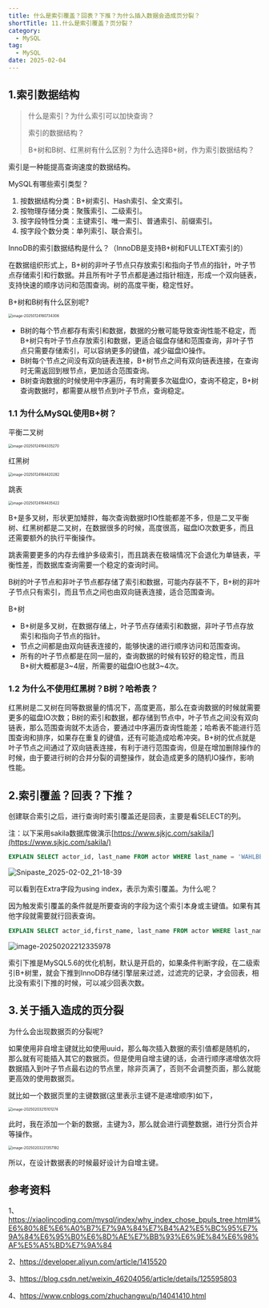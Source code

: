 ```yaml
---
title: 什么是索引覆盖？回表？下推？为什么插入数据会造成页分裂？
shortTitle: 11.什么是索引覆盖？页分裂？
category:
  - MySQL
tag:
  - MySQL
date: 2025-02-04
---
```


## 1.索引数据结构

> 什么是索引？为什么索引可以加快查询？
>
> 索引的数据结构？
>
> B+树和B树、红黑树有什么区别？为什么选择B+树，作为索引数据结构？

索引是一种能提高查询速度的数据结构。

MySQL有哪些索引类型？

1. 按数据结构分类：B+树索引、Hash索引、全文索引。
2. 按物理存储分类：聚簇索引、二级索引。
3. 按字段特性分类：主键索引、唯一索引、普通索引、前缀索引。
4. 按字段个数分类：单列索引、联合索引。

InnoDB的索引数据结构是什么？（InnoDB是支持B+树和FULLTEXT索引的）

在数据组织形式上，B+树的非叶子节点只存放索引和指向子节点的指针，叶子节点存储索引和行数据。并且所有叶子节点都是通过指针相连，形成一个双向链表，支持快速的顺序访问和范围查询。树的高度平衡，稳定性好。

B+树和B树有什么区别呢?

<img src="https://cdn.golangcode.cn/images/202502041232581.png" alt="image-20250124160734306" style="zoom:50%;" />

- B树的每个节点都存有索引和数据，数据的分散可能导致查询性能不稳定，而B+树只有叶子节点存放索引和数据，更适合磁盘存储和范围查询，非叶子节点只需要存储索引，可以容纳更多的键值，减少磁盘IO操作。
- B树每个节点之间没有双向链表连接，B+树节点之间有双向链表连接，在查询时无需返回到根节点，更加适合范围查询。
- B树查询数据的时候使用中序遍历，有时需要多次磁盘IO，查询不稳定，B+树查询数据时，都需要从根节点到叶子节点，查询稳定。

### 1.1 为什么MySQL使用B+树？

平衡二叉树

<img src="https://cdn.golangcode.cn/images/202502041232330.png" alt="image-20250124164335270" style="zoom:50%;" />

红黑树

<img src="https://cdn.golangcode.cn/images/202502041233659.png" alt="image-20250124164420282" style="zoom:50%;" />

跳表

<img src="https://cdn.golangcode.cn/images/202502041233669.png" alt="image-20250124164435422" style="zoom:50%;" />

B+是多叉树，形状更加矮胖，每次查询数据时IO性能都差不多，但是二叉平衡树、红黑树都是二叉树，在数据很多的时候，高度很高，磁盘IO次数更多，而且还需要额外的执行平衡操作。

跳表需要更多的内存去维护多级索引，而且跳表在极端情况下会退化为单链表，平衡性差，而数据库查询需要一个稳定的查询时间。

B树的叶子节点和非叶子节点都存储了索引和数据，可能内存装不下，B+树的非叶子节点只有索引，而且节点之间也由双向链表连接，适合范围查询。

B+树

- B+树是多叉树，在数据存储上，叶子节点存储索引和数据，非叶子节点存放索引和指向子节点的指针。
- 节点之间都是由双向链表连接的，能够快速的进行顺序访问和范围查询。
- 所有的叶子节点都是在同一层的，查询数据的时候有较好的稳定性，而且B+树大概都是3~4层，所需要的磁盘IO也就3~4次。

### 1.2 为什么不使用红黑树？B树？哈希表？

红黑树是二叉树在同等数据量的情况下，高度更高，那么在查询数据的时候就需要更多的磁盘IO次数；B树的索引和数据，都存储到节点中，叶子节点之间没有双向链表，那么范围查询就不太适合，要通过中序遍历查询性能差；哈希表不能进行范围查询和排序，如果存在重复的键值，还有可能造成哈希冲突。B+树的优点就是叶子节点之间通过了双向链表连接，有利于进行范围查询，但是在增加删除操作的时候，由于要进行树的合并分裂的调整操作，就会造成更多的随机IO操作，影响性能。

## 2.索引覆盖？回表？下推？

创建联合索引之后，进行查询时索引覆盖还是回表，主要是看SELECT的列。

注：以下采用sakila数据库做演示[https://www.sjkjc.com/sakila/](https://www.sjkjc.com/sakila/)

```SQL
EXPLAIN SELECT actor_id, last_name FROM actor WHERE last_name = 'WAHLBERG';
```

![Snipaste_2025-02-02_21-18-39](https://cdn.golangcode.cn/images/202502041233916.png)

可以看到在Extra字段为using index，表示为索引覆盖。为什么呢？

因为触发索引覆盖的条件就是所要查询的字段为这个索引本身或主键值。如果有其他字段就需要就行回表查询。

```sql
EXPLAIN SELECT actor_id,first_name, last_name FROM actor WHERE last_name = 'WAHLBERG';
```

![image-20250202212335978](https://cdn.golangcode.cn/images/202502041233037.png)

索引下推是MySQL5.6的优化机制，默认是开启的，如果条件判断字段，在二级索引B+树里，就会下推到InnoDB存储引擎层来过滤，过滤完的记录，才会回表，相比没有索引下推的时候，可以减少回表次数。

## 3.关于插入造成的页分裂

为什么会出现数据页的分裂呢?

如果使用非自增主键就比如使用uuid，那么每次插入数据的索引值都是随机的，那么就有可能插入其它的数据页。但是使用自增主键的话，会进行顺序递增依次将数据插入到叶子节点最右边的节点里，除非页满了，否则不会调整页面，那么就能更高效的使用数据页。

就比如一个数据页里的主键数据(这里表示主键不是递增顺序)如下，

<img src="https://cdn.golangcode.cn/images/202502041233255.png" alt="image-20250203215101274" style="zoom:50%;" />

此时，我在添加一个新的数据，主键为3，那么就会进行调整数据，进行分页合并等操作。

<img src="https://cdn.golangcode.cn/images/202502041233228.png" alt="image-20250203221357192" style="zoom:50%;" />

所以，在设计数据表的时候最好设计为自增主键。

## 参考资料

1、https://xiaolincoding.com/mysql/index/why_index_chose_bpuls_tree.html#%E6%80%8E%E6%A0%B7%E7%9A%84%E7%B4%A2%E5%BC%95%E7%9A%84%E6%95%B0%E6%8D%AE%E7%BB%93%E6%9E%84%E6%98%AF%E5%A5%BD%E7%9A%84

2、https://developer.aliyun.com/article/1415520

3、https://blog.csdn.net/weixin_46204056/article/details/125595803

4、https://www.cnblogs.com/zhuchangwu/p/14041410.html

